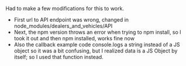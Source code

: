 Had to make a few modifications for this to work.

- First url to API endpoint was wrong, changed in node_modules/dealers_and_vehicles/API
- Next, the npm version throws an error when trying to npm install, so I took it out and then npm installed, works fine now
- Also the callback example code console.logs a string instead of a JS object so it was a bit confusing, but I realized data is a JS Object by itself; so I used that function instead.